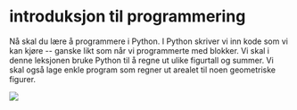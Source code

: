# introduksjon til programmering

Nå skal du lære å programmere i Python. I Python skriver vi inn kode som vi kan kjøre -- ganske likt som når vi programmerte med blokker. Vi skal i denne leksjonen bruke Python til å regne ut ulike figurtall og summer. Vi skal også lage enkle program som regner ut arealet til noen geometriske figurer.

![](/bilder/kode.jpg)